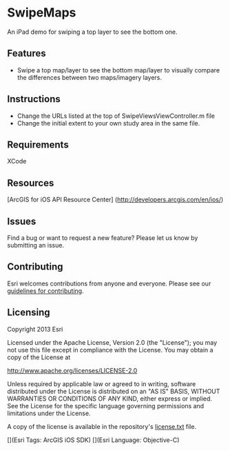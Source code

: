 # SwipeMaps


An iPad demo for swiping a top layer to see the bottom one. 

## Features
* Swipe a top map/layer to see the bottom map/layer to visually compare the differences between two maps/imagery layers. 

## Instructions
* Change the URLs listed at the top of SwipeViewsViewController.m file
* Change the initial extent to your own study area in the same file. 

## Requirements
XCode 

## Resources
[ArcGIS for iOS API Resource Center] (http://developers.arcgis.com/en/ios/)

## Issues

Find a bug or want to request a new feature?  Please let us know by submitting an issue.

## Contributing

Esri welcomes contributions from anyone and everyone. Please see our [guidelines for contributing](https://github.com/esri/contributing).

## Licensing
Copyright 2013 Esri

Licensed under the Apache License, Version 2.0 (the "License");
you may not use this file except in compliance with the License.
You may obtain a copy of the License at

   http://www.apache.org/licenses/LICENSE-2.0

Unless required by applicable law or agreed to in writing, software
distributed under the License is distributed on an "AS IS" BASIS,
WITHOUT WARRANTIES OR CONDITIONS OF ANY KIND, either express or implied.
See the License for the specific language governing permissions and
limitations under the License.

A copy of the license is available in the repository's [license.txt]( https://raw.github.com/Esri/quickstart-map-js/master/license.txt) file.

[](Esri Tags: ArcGIS iOS SDK)
[](Esri Language: Objective-C)​
